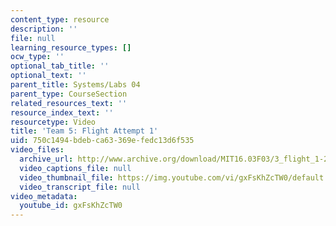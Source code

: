 ```yaml
---
content_type: resource
description: ''
file: null
learning_resource_types: []
ocw_type: ''
optional_tab_title: ''
optional_text: ''
parent_title: Systems/Labs 04
parent_type: CourseSection
related_resources_text: ''
resource_index_text: ''
resourcetype: Video
title: 'Team 5: Flight Attempt 1'
uid: 750c1494-bdeb-ca63-369e-fedc13d6f535
video_files:
  archive_url: http://www.archive.org/download/MIT16.03F03/3_flight_1-220k.mp4
  video_captions_file: null
  video_thumbnail_file: https://img.youtube.com/vi/gxFsKhZcTW0/default.jpg
  video_transcript_file: null
video_metadata:
  youtube_id: gxFsKhZcTW0
---
```

